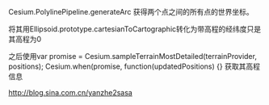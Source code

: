 Cesium.PolylinePipeline.generateArc 获得两个点之间的所有点的世界坐标。

将其用Ellipsoid.prototype.cartesianToCartographic转化为带高程的经纬度只是其高程为0

之后使用var promise = Cesium.sampleTerrainMostDetailed(terrainProvider, positions);
Cesium.when(promise, function(updatedPositions) {}
获取其高程信息


http://blog.sina.com.cn/yanzhe2sasa